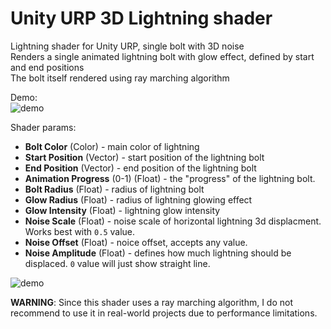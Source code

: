 # Unity URP 3D Lightning shader

Lightning shader for Unity URP, single bolt with 3D noise  
Renders a single animated lightning bolt with glow effect, defined by start and end positions  
The bolt itself rendered using ray marching algorithm  

Demo:  
![demo](https://github.com/nullsoftware/UnityLightning/blob/master/Demo/recorded-demo.gif?raw=true)  

Shader params:  
* **Bolt Color** (Color) - main color of lightning
* **Start Position** (Vector) - start position of the lightning bolt
* **End Position** (Vector) - end position of the lightning bolt
* **Animation Progress** (0-1) (Float) - the "progress" of the lightning bolt. 
* **Bolt Radius** (Float) - radius of lightning bolt
* **Glow Radius** (Float) - radius of lightning glowing effect
* **Glow Intensity** (Float) - lightning glow intensity
* **Noise Scale** (Float) - noise scale of horizontal lightning 3d displacment. Works best with `0.5` value.
* **Noise Offset** (Float) - noice offset, accepts any value.
* **Noise Amplitude** (Float) - defines how much lightning should be displaced. `0` value will just show straight line.
 
![demo](https://github.com/nullsoftware/UnityLightning/blob/master/Demo/shader-params.gif?raw=true)

**WARNING**: Since this shader uses a ray marching algorithm, I do not recommend to use it in real-world projects due to performance limitations.  
